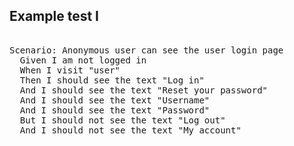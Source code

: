 <h2>Example test I</h2>
          <pre><div class="hljs">
Scenario: Anonymous user can see the user login page
  Given I am not logged in
  When I visit "user"
  Then I should see the text "Log in"
  And I should see the text "Reset your password"
  And I should see the text "Username"
  And I should see the text "Password"
  But I should not see the text "Log out"
  And I should not see the text "My account"
          </div></pre>
        